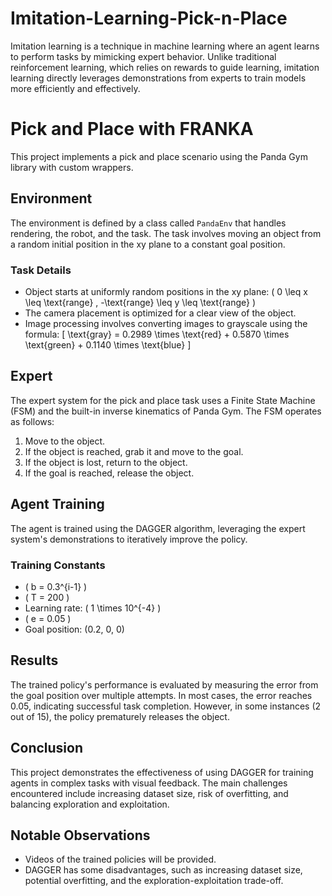 # Imitation-Learning-Pick-n-Place
Imitation learning is a technique in machine learning where an agent learns to perform tasks by mimicking expert behavior. Unlike traditional reinforcement learning, which relies on rewards to guide learning, imitation learning directly leverages demonstrations from experts to train models more efficiently and effectively. 

# Pick and Place with FRANKA

This project implements a pick and place scenario using the Panda Gym library with custom wrappers.

## Environment

The environment is defined by a class called `PandaEnv` that handles rendering, the robot, and the task. The task involves moving an object from a random initial position in the xy plane to a constant goal position.

### Task Details
- Object starts at uniformly random positions in the xy plane: \( 0 \leq x \leq \text{range} , -\text{range} \leq y \leq \text{range} \)
- The camera placement is optimized for a clear view of the object.
- Image processing involves converting images to grayscale using the formula: 
  \[
  \text{gray} = 0.2989 \times \text{red} + 0.5870 \times \text{green} + 0.1140 \times \text{blue}
  \]

## Expert

The expert system for the pick and place task uses a Finite State Machine (FSM) and the built-in inverse kinematics of Panda Gym. The FSM operates as follows:
1. Move to the object.
2. If the object is reached, grab it and move to the goal.
3. If the object is lost, return to the object.
4. If the goal is reached, release the object.

## Agent Training

The agent is trained using the DAGGER algorithm, leveraging the expert system's demonstrations to iteratively improve the policy.

### Training Constants
- \( b = 0.3^{i-1} \)
- \( T = 200 \)
- Learning rate: \( 1 \times 10^{-4} \)
- \( e = 0.05 \)
- Goal position: (0.2, 0, 0)

## Results

The trained policy's performance is evaluated by measuring the error from the goal position over multiple attempts. In most cases, the error reaches 0.05, indicating successful task completion. However, in some instances (2 out of 15), the policy prematurely releases the object.

## Conclusion

This project demonstrates the effectiveness of using DAGGER for training agents in complex tasks with visual feedback. The main challenges encountered include increasing dataset size, risk of overfitting, and balancing exploration and exploitation.

## Notable Observations
- Videos of the trained policies will be provided.
- DAGGER has some disadvantages, such as increasing dataset size, potential overfitting, and the exploration-exploitation trade-off.
